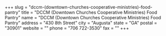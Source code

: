 +++
slug = "dccm-(downtown-churches-cooperative-ministries)-food-pantry"
title = "DCCM   (Downtown Churches Cooperative  Ministries) Food Pantry"
name = "DCCM   (Downtown Churches Cooperative  Ministries) Food Pantry"
address = "430  8th Street"
city = "Augusta"
state = "GA"
postal = "30901"
website = ""
phone = "706 722-3530"
fax = ""
+++
